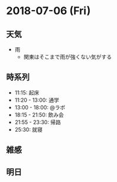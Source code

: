 # 2018-07-06 (Fri)

## 天気

- 雨
  - 関東はそこまで雨が強くない気がする

## 時系列

- 11:15: 起床
- 11:20 - 13:00: 通学
- 13:00 - 18:00: @ラボ
- 18:15 - 21:50: 飲み会
- 21:55 - 23:30: 帰路
- 25:30: 就寝

## 雑感



## 明日

